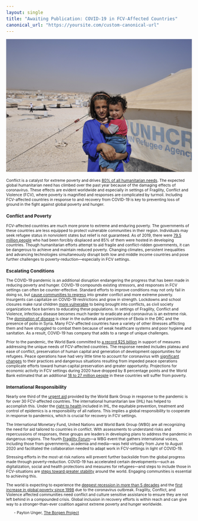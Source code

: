 ```yaml
---
layout: single
title: "Awaiting Publication: COVID-19 in FCV-Affected Countries"
canonical_url: "https://yoursite.com/custom-canonical-url"
---
```


[![Refugee camp in Jordan](/assets/images/fcv.jpg "Zaatari refugee camp, Jordan by Foreign, Commonwealth & Development Office")](https://flic.kr/p/fHZeLC)

<html>
<head>
<style>
.center {
	text-align: center;
}
.myDiv {
  font-size: .75em;
}
.hang {
  padding-left: 22px ;
  text-indent: -22px ;
}
</style>
</head>
<body>
<div class="myDiv">

<p>Conflict is a catalyst for extreme poverty and drives <a href="https://www.worldbank.org/en/topic/fragilityconflictviolence/overview#2">80% of all humanitarian needs</a>. The expected global humanitarian need has climbed over the past year because of the damaging effects of coronavirus. These effects are evident worldwide and especially in settings of Fragility, Conflict and Violence (FCV), where poverty is magnified and responses are complicated by turmoil. Including FCV-affected countries in response to and recovery from COVID-19 is key to preventing loss of ground in the fight against global poverty and hunger. </p>

<h3>Conflict and Poverty</h3>

<p>FCV-affected countries are much more prone to extreme and enduring poverty. The governments of these countries are less equipped to protect vulnerable communities in their region. Individuals may seek refugee status in nonviolent states but relief is not guaranteed. As of 2019, there were <a href="https://www.worldbank.org/en/topic/fragilityconflictviolence/overview#2">79.5 million people</a> who had been forcibly displaced and 85% of them were hosted in developing countries. Though humanitarian efforts attempt to aid fragile and conflict-ridden governments, it can be dangerous to achieve and maintain reduced poverty. Changing climates, persistent inequalities and advancing technologies simultaneously disrupt both low and middle income countries and pose further challenges to poverty-reduction&mdash;especially in FCV settings. </p>

<h3>Escalating Conditions</h3>

<p>The COVID-19 pandemic is an additional disruption endangering the progress that has been made in reducing poverty and hunger. COVID-19 compounds existing stressors, and responses in FCV settings can often be counter-effective. Standard efforts to improve conditions may not only fail in doing so, but <a href="http://documents1.worldbank.org/curated/en/136631594937150795/pdf/World-Bank-Group-COVID-19-Crisis-Response-Approach-Paper-Saving-Lives-Scaling-up-Impact-and-Getting-Back-on-Track.pdf">cause communities to regress</a> into greater conflict and more extreme poverty. Insurgents can capitalize on COVID-19 restrictions and grow in strength. Lockdowns and school closures make rural children <a href="https://climate-security-expert-network.org/sites/climate-security-expert-network.com/files/documents/spreading_disease_spreading_conflict.pdf">more vulnerable</a> to being brought into conflicts, as civil society organizations face barriers to educating these populations. In settings of Fragility, Conflict and Violence, infectious disease becomes much harder to eradicate and coronavirus is an extreme risk. The <a href="https://www.un.org/en/un-coronavirus-communications-team/covid-19-fragile-settings-ensuring-conflict-sensitive-response">domination of disease</a> is clear in the outbreak and persistence of Ebola in the DRC and the presence of polio in Syria. Many FCV-affected countries have a variety of other illnesses afflicting them and have struggled to combat them because of weak healthcare systems and poor hygiene and sanitation. As a result, COVID-19 has company that adds to a range of unique challenges.</p>

<p>Prior to the pandemic, the World Bank committed to <a href="https://www.worldbank.org/en/topic/fragilityconflictviolence/overview#2">a record $25 billion</a> in support of measures addressing the unique needs of FCV-affected countries. The response needed includes plateau and ease of conflict, preservation of human capital and generation of development opportunities for refugees. Peace operations have had very little time to account for coronavirus with <a href="https://climate-security-expert-network.org/sites/climate-security-expert-network.com/files/documents/spreading_disease_spreading_conflict.pdf">significant changes</a> to their practices and dangerous situations resulting from impeded peace operations complicate efforts toward human capital preservation and greater opportunity. Projections for economic activity in FCV settings during 2020 have dropped by 8 percentage points and the World Bank estimated that an additional <a href="https://www.worldbank.org/en/topic/fragilityconflictviolence/overview#2">18 to 27 million people</a> in these countries will suffer from poverty.</p>

<h3>International Responsibility</h3>

<p>Nearly one third of the <a href="https://www.worldbank.org/en/topic/fragilityconflictviolence/overview#2">urgent aid</a> provided by the World Bank Group in response to the pandemic is for over 30 FCV-affected countries. The international humanitarian law (IHL) has helped to accomplish this. Under the <a href="https://blogs.icrc.org/law-and-policy/2020/11/05/covid-19-vaccines/">right to health</a> included in IHL, the equitable prevention, treatment and control of epidemics is a responsibility of all nations. This implies a global responsibility to cooperate in response to pandemics, which is crucial for recovery in FCV settings.</p>

<p>The International Monetary Fund, United Nations and World Bank Group (WBG) are all recognizing the need for aid tailored to countries in conflict. With assessments to understand risks and repercussions of responses, these groups are leaders in developing plans to address the pandemic in dangerous regions. The fourth <a href="https://www.worldbank.org/en/events/2020/03/02/fragility-forum-2020#1">Fragility Forum</a>&mdash;a WBG event that gathers international voices, including those from governments, academia and media&mdash;was held virtually from June to August 2020 and facilitated the collaboration needed to adapt work in FCV-settings in light of COVID-19.</p>

<p>Stressing efforts in the most-at risk nations will prevent further backslide from the global progress made through poverty-reduction. COVID-19 has accelerated certain developments&mdash;such as digitalization, social and health protections and measures for refugees&mdash;and steps to include those in FCV-situations are <a href="https://www.imf.org/en/News/Articles/2020/05/13/na051320-covid-19-poses-formidable-threat-for-fragile-states-in-the-middle-east-and-north-africa">steps toward greater stability</a> around the world. Engaging communities is essential to achieving this. </p>

<p>The world is expecting to experience the <a href="https://live.worldbank.org/coronavirus-live-series-tackling-pandemic-fragile-and-conflict-affected-settings">deepest recession in more than 5 decades</a> and the <a href="http://documents1.worldbank.org/curated/en/136631594937150795/pdf/World-Bank-Group-COVID-19-Crisis-Response-Approach-Paper-Saving-Lives-Scaling-up-Impact-and-Getting-Back-on-Track.pdf">first increase in global poverty since 1998</a> due to the coronavirus outbreak. Fragility, Conflict, and Violence affected communities need conflict and culture sensitive assistance to ensure they are not left behind in a compounded crisis. Global inclusion in recovery efforts is within reach and can give way to a stronger-than-ever coalition against extreme poverty and hunger worldwide. </p>

<p>&emsp;&emsp;- Payton Unger, <a href="https://borgenproject.org/payton-unger">The Borgen Project</a></p>